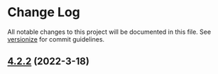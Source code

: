 # Change Log

All notable changes to this project will be documented in this file. See [versionize](https://github.com/versionize/versionize) for commit guidelines.

<a name="4.2.2"></a>
## [4.2.2](https://www.github.com/firebend/auto-crud/releases/tag/v4.2.2) (2022-3-18)

